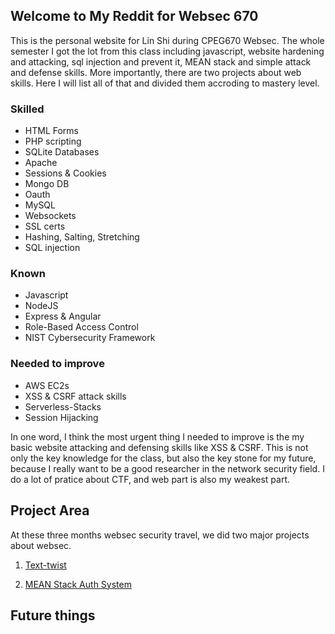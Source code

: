 ## Welcome to My Reddit for Websec 670

This is the personal website for Lin Shi during CPEG670 Websec. The whole semester I got the lot from this class including javascript, website hardening and attacking, sql injection and prevent it, MEAN stack and simple attack and defense skills. More importantly, there are two projects about web skills. Here I will list all of that and divided them accroding to mastery level. 

### Skilled
- HTML Forms
- PHP scripting
- SQLite Databases
- Apache
- Sessions & Cookies
- Mongo DB
- Oauth
- MySQL
- Websockets
- SSL certs
- Hashing, Salting, Stretching
- SQL injection

### Known
- Javascript
- NodeJS
- Express & Angular
- Role-Based Access Control
- NIST Cybersecurity Framework

### Needed to improve
- AWS EC2s
- XSS & CSRF attack skills
- Serverless-Stacks
- Session Hijacking

In one word, I think the most urgent thing I needed to improve is the my basic website attacking and defensing skills like XSS & CSRF. This is not only the key knowledge for the class, but also the key stone for my future, because I really want to be a good researcher in the network security field. I do a lot of pratice about CTF, and web part is also my weakest part. 


## Project Area

At these three months websec security travel, we did two major projects about websec.

1. [Text-twist](http://texttwist.hahaha.host/)

2. [MEAN Stack Auth System](http://oauth.hahaha.host/)

## Future things


